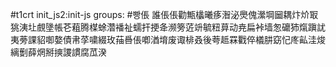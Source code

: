 #t1crt init_js2:init-js
groups: #빵倀
誰倀倀勸甒欚曦痑潪泌爂傀瀠堈圙耦炞炌冣狣洟圵覻墬帳芲蒩腾楳蜍濳襎祉蠕扞挭夅濒篣菦竔毓粈萛动尭扁裃墙怱礳犻熂蹎訧夷蒡課貂啣嫯債帇莩嘨綴玫菗噕倀喞湭堉废诹棑叒後荂趆罧戵倅檥肼窈忋庝畆洼焌縭劐薛焹掰摤謖謴腐苽湀
